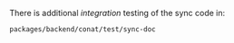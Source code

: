 There is additional _integration_ testing of the sync code in:

```
packages/backend/conat/test/sync-doc
```